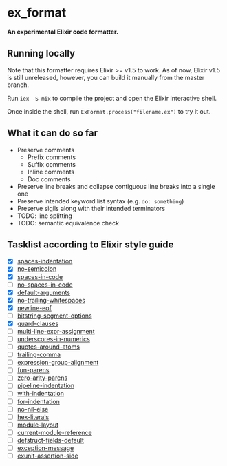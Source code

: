 # ex_format

**An experimental Elixir code formatter.**

## Running locally

Note that this formatter requires Elixir >= v1.5 to work. As of now, Elixir v1.5 is still unreleased, however, you can build it manually from the master branch.

Run `iex -S mix` to compile the project and open the Elixir interactive shell.

Once inside the shell, run `ExFormat.process("filename.ex")` to try it out.

## What it can do so far

- Preserve comments
	* Prefix comments
	* Suffix comments
	* Inline comments
	* Doc comments
- Preserve line breaks and collapse contiguous line breaks into a single one
- Preserve intended keyword list syntax (e.g. `do: something`)
- Preserve sigils along with their intended terminators
- TODO: line splitting
- TODO: semantic equivalence check

## Tasklist according to Elixir style guide

- [x] [spaces-indentation](https://github.com/lexmag/elixir-style-guide#spaces-indentation)
- [x] [no-semicolon](https://github.com/lexmag/elixir-style-guide#no-semicolon)
- [x] [spaces-in-code](https://github.com/lexmag/elixir-style-guide#spaces-in-code)
- [ ] [no-spaces-in-code](https://github.com/lexmag/elixir-style-guide#no-spaces-in-code)
- [x] [default-arguments](https://github.com/lexmag/elixir-style-guide#default-arguments)
- [x] [no-trailing-whitespaces](https://github.com/lexmag/elixir-style-guide#no-trailing-whitespaces)
- [x] [newline-eof](https://github.com/lexmag/elixir-style-guide#newline-eof)
- [ ] [bitstring-segment-options](https://github.com/lexmag/elixir-style-guide#bitstring-segment-options)
- [x] [guard-clauses](https://github.com/lexmag/elixir-style-guide#guard-clauses)
- [ ] [multi-line-expr-assignment](https://github.com/lexmag/elixir-style-guide#multi-line-expr-assignment)
- [ ] [underscores-in-numerics](https://github.com/lexmag/elixir-style-guide#underscores-in-numerics)
- [ ] [quotes-around-atoms](https://github.com/lexmag/elixir-style-guide#quotes-around-atoms)
- [ ] [trailing-comma](https://github.com/lexmag/elixir-style-guide#trailing-comma)
- [ ] [expression-group-alignment](https://github.com/lexmag/elixir-style-guide#expression-group-alignment)
- [ ] [fun-parens](https://github.com/lexmag/elixir-style-guide#fun-parens)
- [ ] [zero-arity-parens](https://github.com/lexmag/elixir-style-guide#zero-arity-parens)
- [ ] [pipeline-indentation](https://github.com/lexmag/elixir-style-guide#pipeline-operator)
- [ ] [with-indentation](https://github.com/lexmag/elixir-style-guide#with-indentation)
- [ ] [for-indentation](https://github.com/lexmag/elixir-style-guide#for-indentation)
- [ ] [no-nil-else](https://github.com/lexmag/elixir-style-guide#no-nil-else)
- [ ] [hex-literals](https://github.com/lexmag/elixir-style-guide#hex-literals)
- [ ] [module-layout](https://github.com/lexmag/elixir-style-guide#module-layout)
- [ ] [current-module-reference](https://github.com/lexmag/elixir-style-guide#current-module-reference)
- [ ] [defstruct-fields-default](https://github.com/lexmag/elixir-style-guide#defstruct-fields-default)
- [ ] [exception-message](https://github.com/lexmag/elixir-style-guide#exception-message)
- [ ] [exunit-assertion-side](https://github.com/lexmag/elixir-style-guide#exunit-assertion-side)
